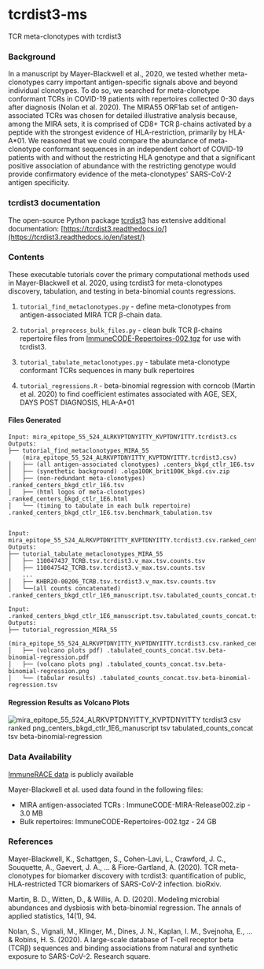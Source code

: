 # tcrdist3-ms

TCR meta-clonotypes with tcrdist3

### Background 

In a manuscript by Mayer-Blackwell et al., 2020, we tested whether meta-clonotypes carry important antigen-specific signals above and beyond individual clonotypes. To do so, we searched for meta-clonotype conformant TCRs in COVID-19 patients with repertoires collected 0-30 days after diagnosis (Nolan et al. 2020). The MIRA55 ORF1ab set of antigen-associated TCRs was chosen for detailed illustrative analysis because, among the MIRA sets, it is comprised of CD8+ TCR β-chains activated by a peptide with the strongest evidence of HLA-restriction, primarily by HLA-A*01. We reasoned that we could compare the abundance of meta-clonotype conformant sequences in an independent cohort of COVID-19 patients with and without the restricting HLA genotype and that a significant positive association of abundance with the restricting genotype would provide confirmatory evidence of the meta-clonotypes' SARS-CoV-2 antigen specificity. 

### tcrdist3 documentation

The open-source Python package [tcrdist3](https://github.com/kmayerb/tcrdist3) has extensive additional documentation:
[https://tcrdist3.readthedocs.io/](https://tcrdist3.readthedocs.io/en/latest/)


### Contents 

These executable tutorials cover the primary computational methods used in Mayer-Blackwell et al. 2020, 
using tcrdist3 for meta-clonotypes discovery, tabulation, and testing in beta-binomial counts regressions.

1. `tutorial_find_metaclonotypes.py` - define meta-clonotypes from antigen-associated MIRA TCR β-chain data. 

2. `tutorial_preprocess_bulk_files.py` - clean bulk TCR β-chains repertoire files from [ImmuneCODE-Repertoires-002.tgz](https://clients.adaptivebiotech.com/pub/covid-2020) for use with tcrdist3.

3. `tutorial_tabulate_metaclonotypes.py` - tabulate meta-clonotype conformant TCRs sequences in many bulk repertoires

4. `tutorial_regressions.R` - beta-binomial regression with corncob (Martin et al. 2020) to find coefficient estimates associated with AGE, SEX, DAYS POST DIAGNOSIS, HLA-A*01

#### Files Generated

```
Input: mira_epitope_55_524_ALRKVPTDNYITTY_KVPTDNYITTY.tcrdist3.cs
Outputs: 
├── tutorial_find_metaclonotypes_MIRA_55
    (mira_epitope_55_524_ALRKVPTDNYITTY_KVPTDNYITTY.tcrdist3.csv)
│   ├── (all antigen-associated clonotypes) .centers_bkgd_ctlr_1E6.tsv
│   ├── (synethetic background) .olga100K_brit100K_bkgd.csv.zip
│   ├── (non-redundant meta-clonotypes) .ranked_centers_bkgd_ctlr_1E6.tsv
│   ├── (html logos of meta-clonotypes) .ranked_centers_bkgd_ctlr_1E6.html
│   └── (timing to tabulate in each bulk repertoire) .ranked_centers_bkgd_ctlr_1E6.tsv.benchmark_tabulation.tsv


Input: mira_epitope_55_524_ALRKVPTDNYITTY_KVPTDNYITTY.tcrdist3.csv.ranked_centers_bkgd_ctlr_1E6.tsv
Outputs:
├── tutorial_tabulate_metaclonotypes_MIRA_55
│   ├── 110047437_TCRB.tsv.tcrdist3.v_max.tsv.counts.tsv
│   ├── 110047542_TCRB.tsv.tcrdist3.v_max.tsv.counts.tsv
    ... 
│   ├── KHBR20-00206_TCRB.tsv.tcrdist3.v_max.tsv.counts.tsv
│   └──(all counts concatenated) .ranked_centers_bkgd_ctlr_1E6_manuscript.tsv.tabulated_counts_concat.tsv

Input: .ranked_centers_bkgd_ctlr_1E6_manuscript.tsv.tabulated_counts_concat.tsv
Outputs:
├── tutorial_regression_MIRA_55 
    (mira_epitope_55_524_ALRKVPTDNYITTY_KVPTDNYITTY.tcrdist3.csv.ranked_centers_bkgd_ctlr_1E6_manuscript.tsv)
│   ├── (volcano plots pdf) .tabulated_counts_concat.tsv.beta-binomial-regression.pdf
│   ├── (volcano plots png) .tabulated_counts_concat.tsv.beta-binomial-regression.png
│   └── (tabular results) .tabulated_counts_concat.tsv.beta-binomial-regression.tsv
```

#### Regression Results as Volcano Plots

![mira_epitope_55_524_ALRKVPTDNYITTY_KVPTDNYITTY tcrdist3 csv ranked png_centers_bkgd_ctlr_1E6_manuscript tsv tabulated_counts_concat tsv beta-binomial-regression](https://user-images.githubusercontent.com/46639063/128776168-dc75f23d-e6a9-44d4-845f-97baac478499.png)


### Data Availability 

[ImmuneRACE data](https://clients.adaptivebiotech.com/pub/covid-2020) is publicly available 

Mayer-Blackwell et al. used data found in the following files: 
* MIRA antigen-associated TCRs : ImmuneCODE-MIRA-Release002.zip - 3.0 MB
* Bulk repertoires: ImmuneCODE-Repertoires-002.tgz - 24 GB


### References 

Mayer-Blackwell, K., Schattgen, S., Cohen-Lavi, L., Crawford, J. C., Souquette, A., Gaevert, J. A., ... & Fiore-Gartland, A. (2020). TCR meta-clonotypes for biomarker discovery with tcrdist3: quantification of public, HLA-restricted TCR biomarkers of SARS-CoV-2 infection. bioRxiv.

Martin, B. D., Witten, D., & Willis, A. D. (2020). Modeling microbial abundances and dysbiosis with beta-binomial regression. The annals of applied statistics, 14(1), 94.

Nolan, S., Vignali, M., Klinger, M., Dines, J. N., Kaplan, I. M., Svejnoha, E., ... & Robins, H. S. (2020). A large-scale database of T-cell receptor beta (TCRβ) sequences and binding associations from natural and synthetic exposure to SARS-CoV-2. Research square.



